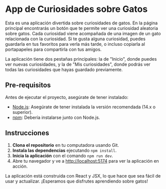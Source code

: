 # App de Curiosidades sobre Gatos

Esta es una aplicación divertida sobre curiosidades de gatos. En la página principal encontrarás un botón que te permite ver una curiosidad aleatoria sobre gatos. Cada curiosidad viene acompañada de una imagen de un gato relacionada con la curiosidad. Si te gusta alguna curiosidad, puedes guardarla en tus favoritos para verla más tarde, o incluso copiarla al portapapeles para compartirla con tus amigos.

La aplicación tiene dos pestañas principales: la de "Inicio", donde puedes ver nuevas curiosidades, y la de "Mis curiosidades", donde podrás ver todas las curiosidades que hayas guardado previamente.

## Pre-requisitos

Antes de ejecutar el proyecto, asegúrate de tener instalado:

- [Node.js](https://nodejs.org/): Asegúrate de tener instalada la versión recomendada (14.x o superior).
- [npm](https://www.npmjs.com/): Debería instalarse junto con Node.js.

## Instrucciones

1. **Clona el repositorio** en tu computadora usando Git.
2. **Instala las dependencias** ejecutando `npm install`.
3. **Inicia la aplicación** con el comando `npm run dev`.
4. Abre tu navegador y ve a [http://localhost:5174](http://localhost:5174) para ver la aplicación en acción.

La aplicación está construida con React y JSX, lo que hace que sea fácil de usar y actualizar. ¡Esperamos que disfrutes aprendiendo sobre gatos!

